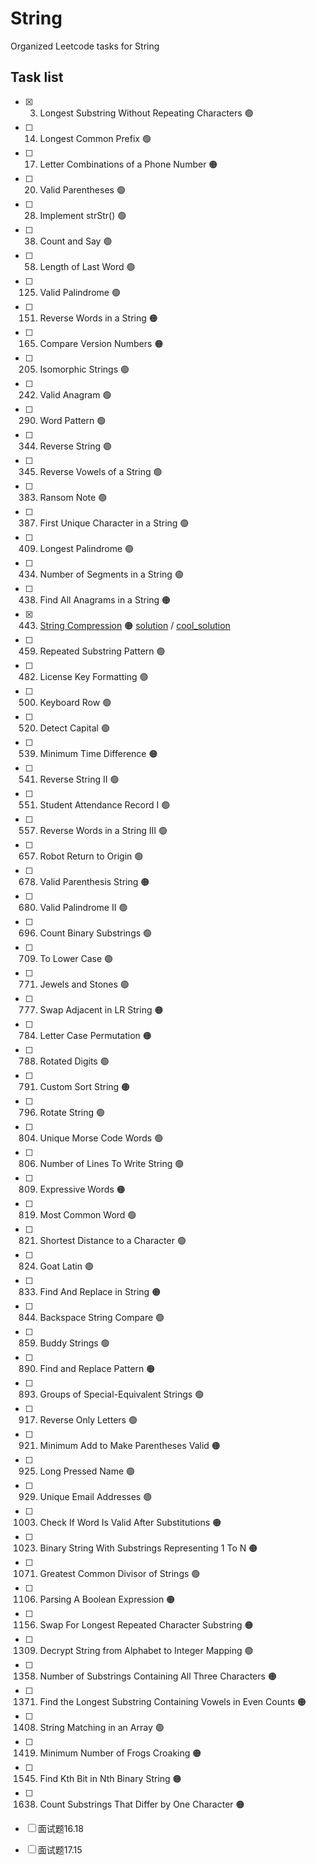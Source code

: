 # String
Organized Leetcode tasks for String

## Task list

- [x] 3. Longest Substring Without Repeating Characters :green_circle:
- [ ] 14. Longest Common Prefix :green_circle:
- [ ] 17. Letter Combinations of a Phone Number :orange_circle:
- [ ] 20. Valid Parentheses :green_circle:
- [ ] 28. Implement strStr() :green_circle:
- [ ] 38. Count and Say :green_circle:
- [ ] 58. Length of Last Word :green_circle:
- [ ] 125. Valid Palindrome :green_circle:
- [ ] 151. Reverse Words in a String :orange_circle:
- [ ] 165. Compare Version Numbers :orange_circle:
- [ ] 205. Isomorphic Strings :green_circle:
- [ ] 242. Valid Anagram :green_circle:
- [ ] 290. Word Pattern :green_circle:
- [ ] 344. Reverse String :green_circle:
- [ ] 345. Reverse Vowels of a String :green_circle:
- [ ] 383. Ransom Note :green_circle:
- [ ] 387. First Unique Character in a String :green_circle:
- [ ] 409. Longest Palindrome :green_circle:
- [ ] 434. Number of Segments in a String :green_circle:
- [ ] 438. Find All Anagrams in a String :orange_circle:
- [x] 443. [String Compression](https://leetcode.com/problems/string-compression/) :orange_circle: 
      [solution](https://github.com/XyK0907/for_work/blob/master/LeetCode/String/443_string_compression.py) /
      [cool_solution](https://github.com/XyK0907/for_work/blob/master/LeetCode/String/443_cool_solution.py)
- [ ] 459. Repeated Substring Pattern :green_circle:
- [ ] 482. License Key Formatting :green_circle:
- [ ] 500. Keyboard Row :green_circle:
- [ ] 520. Detect Capital :green_circle:
- [ ] 539. Minimum Time Difference :orange_circle:
- [ ] 541. Reverse String II :green_circle:
- [ ] 551. Student Attendance Record I :green_circle:
- [ ] 557. Reverse Words in a String III :green_circle:
- [ ] 657. Robot Return to Origin :green_circle:
- [ ] 678. Valid Parenthesis String :orange_circle:
- [ ] 680. Valid Palindrome II :green_circle:
- [ ] 696. Count Binary Substrings :green_circle:
- [ ] 709. To Lower Case :green_circle:
- [ ] 771. Jewels and Stones :green_circle:
- [ ] 777. Swap Adjacent in LR String :orange_circle:
- [ ] 784. Letter Case Permutation :orange_circle:
- [ ] 788. Rotated Digits :green_circle:
- [ ] 791. Custom Sort String :orange_circle:
- [ ] 796. Rotate String :green_circle:
- [ ] 804. Unique Morse Code Words :green_circle:
- [ ] 806. Number of Lines To Write String :green_circle:
- [ ] 809. Expressive Words :orange_circle:
- [ ] 819. Most Common Word :green_circle:
- [ ] 821. Shortest Distance to a Character :green_circle:
- [ ] 824. Goat Latin :green_circle:
- [ ] 833. Find And Replace in String :orange_circle:
- [ ] 844. Backspace String Compare :green_circle:
- [ ] 859. Buddy Strings :green_circle:
- [ ] 890. Find and Replace Pattern :orange_circle:
- [ ] 893. Groups of Special-Equivalent Strings :green_circle:
- [ ] 917. Reverse Only Letters :green_circle:
- [ ] 921. Minimum Add to Make Parentheses Valid :orange_circle:
- [ ] 925. Long Pressed Name :green_circle:
- [ ] 929. Unique Email Addresses :green_circle:
- [ ] 1003. Check If Word Is Valid After Substitutions :orange_circle:
- [ ] 1023. Binary String With Substrings Representing 1 To N :orange_circle:
- [ ] 1071. Greatest Common Divisor of Strings :green_circle:
- [ ] 1106. Parsing A Boolean Expression :orange_circle:
- [ ] 1156. Swap For Longest Repeated Character Substring :orange_circle:
- [ ] 1309. Decrypt String from Alphabet to Integer Mapping :green_circle:
- [ ] 1358. Number of Substrings Containing All Three Characters :orange_circle:
- [ ] 1371. Find the Longest Substring Containing Vowels in Even Counts :orange_circle:
- [ ] 1408. String Matching in an Array :green_circle:
- [ ] 1419. Minimum Number of Frogs Croaking :orange_circle:
- [ ] 1545. Find Kth Bit in Nth Binary String :orange_circle:
- [ ] 1638. Count Substrings That Differ by One Character :orange_circle:
- [ ] 面试题16.18
- [ ] 面试题17.15



